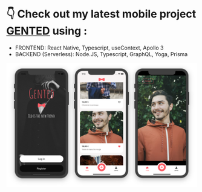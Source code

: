 ### 
<h1>👇 Check out my latest mobile project <a href="https://github.com/vihong/gented">GENTED<a> using :</h1>
<ul>
  <li>FRONTEND: React Native, Typescript, useContext, Apollo 3</li>
  <li>BACKEND (Serverless): Node.JS, Typescript, GraphQL, Yoga, Prisma</li>
</ul>

![alt text](https://raw.githubusercontent.com/vihong/vihong/main/previewGentedMobilesOnly.png)



<!--
**vihong/vihong** is a ✨ _special_ ✨ repository because its `README.md` (this file) appears on your GitHub profile.

Here are some ideas to get you started:

- 🔭 I’m currently working on ...
- 🌱 I’m currently learning ...
- 👯 I’m looking to collaborate on ...
- 🤔 I’m looking for help with ...
- 💬 Ask me about ...
- 📫 How to reach me: ...
- 😄 Pronouns: ...
- ⚡ Fun fact: ...
-->
